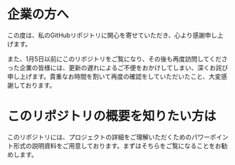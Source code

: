 # 企業の方へ
この度は、私のGitHubリポジトリに関心を寄せていただき、心より感謝申し上げます。

また、1月5日以前にこのリポジトリをご覧になり、その後も再度訪問してくださった企業の皆様には、更新の遅れによるご不便をおかけしてしまい、深くお詫び申し上げます。貴重なお時間を割いて再度の確認をしていただいたこと、大変感謝しております。

# このリポジトリの概要を知りたい方は
このリポジトリには、プロジェクトの詳細をご理解いただくためのパワーポイント形式の説明資料をご用意しております。まずはそちらをご覧になることをお勧めします。

